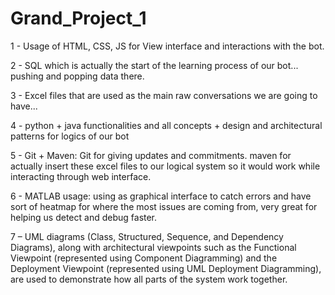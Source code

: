 # Grand_Project_1

1 - Usage of HTML, CSS, JS for View interface and interactions with the bot.

2 - SQL which is actually the start of the learning process of our bot... pushing and popping data there.

3 - Excel files that are used as the main raw conversations we are going to have...

4 - python + java functionalities and all concepts + design and architectural patterns for logics of our bot

5 - Git + Maven: Git for giving updates and commitments. maven for actually insert these excel files to our logical system so it would work while interacting through web interface.

6 - MATLAB usage: using as graphical interface to catch errors and have sort of heatmap for where the most issues are coming from, very great for helping us detect and debug faster.

7 – UML diagrams (Class, Structured, Sequence, and Dependency Diagrams), along with architectural viewpoints such as the Functional Viewpoint (represented using Component Diagramming) and the Deployment Viewpoint (represented using UML Deployment Diagramming), are used to demonstrate how all parts of the system work together.
